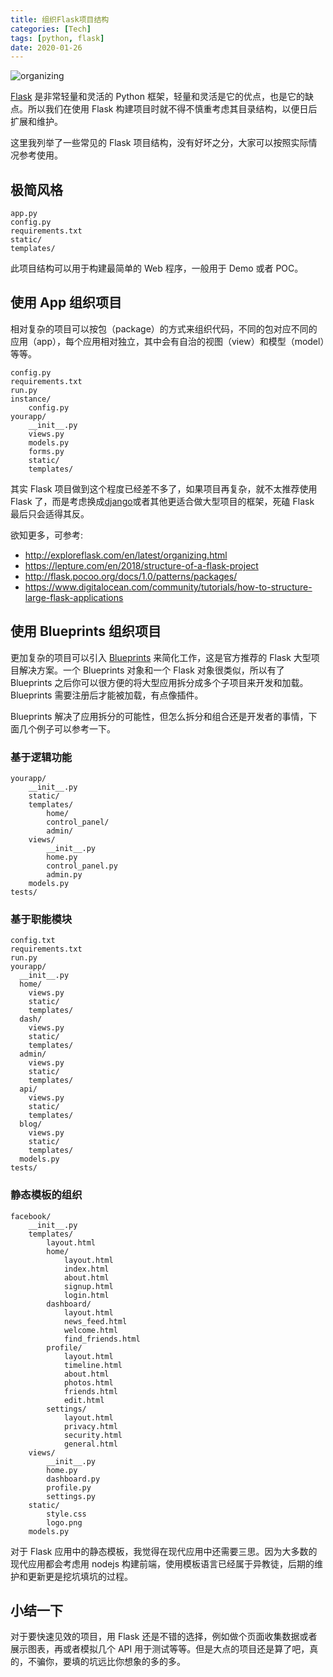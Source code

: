 ```yaml
---
title: 组织Flask项目结构
categories: [Tech]
tags: [python, flask]
date: 2020-01-26
---
```


![organizing](https://image.tobyqin.cn/organizing.png)

[Flask](https://palletsprojects.com/p/flask/) 是非常轻量和灵活的 Python 框架，轻量和灵活是它的优点，也是它的缺点。所以我们在使用 Flask 构建项目时就不得不慎重考虑其目录结构，以便日后扩展和维护。

<!-- more -->

这里我列举了一些常见的 Flask 项目结构，没有好坏之分，大家可以按照实际情况参考使用。

## 极简风格

```
app.py
config.py
requirements.txt
static/
templates/
```

此项目结构可以用于构建最简单的 Web 程序，一般用于 Demo 或者 POC。

## 使用 App 组织项目

相对复杂的项目可以按包（package）的方式来组织代码，不同的包对应不同的应用（app），每个应用相对独立，其中会有自治的视图（view）和模型（model）等等。

```
config.py
requirements.txt
run.py
instance/
    config.py
yourapp/
    __init__.py
    views.py
    models.py
    forms.py
    static/
    templates/
```

其实 Flask 项目做到这个程度已经差不多了，如果项目再复杂，就不太推荐使用 Flask 了，而是考虑换成[django](https://www.djangoproject.com/)或者其他更适合做大型项目的框架，死磕 Flask 最后只会适得其反。

欲知更多，可参考:

- http://exploreflask.com/en/latest/organizing.html
- https://lepture.com/en/2018/structure-of-a-flask-project
- http://flask.pocoo.org/docs/1.0/patterns/packages/
- https://www.digitalocean.com/community/tutorials/how-to-structure-large-flask-applications

## 使用 Blueprints 组织项目

更加复杂的项目可以引入 [Blueprints](http://docs.jinkan.org/docs/flask/blueprints.html) 来简化工作，这是官方推荐的 Flask 大型项目解决方案。一个 Blueprints 对象和一个 Flask 对象很类似，所以有了 Blueprints 之后你可以很方便的将大型应用拆分成多个子项目来开发和加载。Blueprints 需要注册后才能被加载，有点像插件。

Blueprints 解决了应用拆分的可能性，但怎么拆分和组合还是开发者的事情，下面几个例子可以参考一下。

### 基于逻辑功能

```
yourapp/
    __init__.py
    static/
    templates/
        home/
        control_panel/
        admin/
    views/
        __init__.py
        home.py
        control_panel.py
        admin.py
    models.py
tests/
```

### 基于职能模块

```
config.txt
requirements.txt
run.py
yourapp/
  __init__.py
  home/
    views.py
    static/
    templates/
  dash/
    views.py
    static/
    templates/
  admin/
    views.py
    static/
    templates/
  api/
    views.py
    static/
    templates/
  blog/
    views.py
    static/
    templates/
  models.py
tests/
```

### 静态模板的组织

```
facebook/
    __init__.py
    templates/
        layout.html
        home/
            layout.html
            index.html
            about.html
            signup.html
            login.html
        dashboard/
            layout.html
            news_feed.html
            welcome.html
            find_friends.html
        profile/
            layout.html
            timeline.html
            about.html
            photos.html
            friends.html
            edit.html
        settings/
            layout.html
            privacy.html
            security.html
            general.html
    views/
        __init__.py
        home.py
        dashboard.py
        profile.py
        settings.py
    static/
        style.css
        logo.png
    models.py
```

对于 Flask 应用中的静态模板，我觉得在现代应用中还需要三思。因为大多数的现代应用都会考虑用 nodejs 构建前端，使用模板语言已经属于异教徒，后期的维护和更新更是挖坑填坑的过程。

## 小结一下

对于要快速见效的项目，用 Flask 还是不错的选择，例如做个页面收集数据或者展示图表，再或者模拟几个 API 用于测试等等。但是大点的项目还是算了吧，真的，不骗你，要填的坑远比你想象的多的多。
